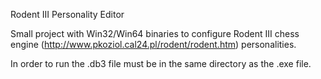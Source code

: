 Rodent III Personality Editor

Small project with Win32/Win64 binaries to configure Rodent III chess engine (http://www.pkoziol.cal24.pl/rodent/rodent.htm) personalities.

In order to run the .db3 file must be in the same directory as the .exe file.
